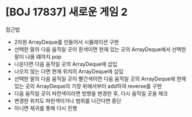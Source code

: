 # [BOJ 17837] 새로운 게임 2

접근법

- 2차원 ArrayDeque를 만들어서 시뮬레이션 구현
- 선택한 말의 다음 움직일 곳이 흰색이면 현재 있는 곳의 ArrayDeque에서 선택한 말이 나올 떄까지 pop
- 나온다면 다음 움직일 곳의 ArrayDeque에 삽입
- 나오지 않는 다면 현재 위치의 ArrayDeque에 삽입
- 선택한 말의 다음 움직일 곳이 빨간색이면 다음 움직일 곳의 ArrayDeque에 현재 있는 곳의 ArrayDeque의 가장 뒤에서부터 add하여 reverse를 구현
- 다음 움직일 곳이 파란색이라면 방향을 변경한 후, 다시 움직일 곳을 체크
- 변경한 위치도 파란색이거나 범위를 나간다면 중단
- 아니면 재귀를 통해 다시 진행